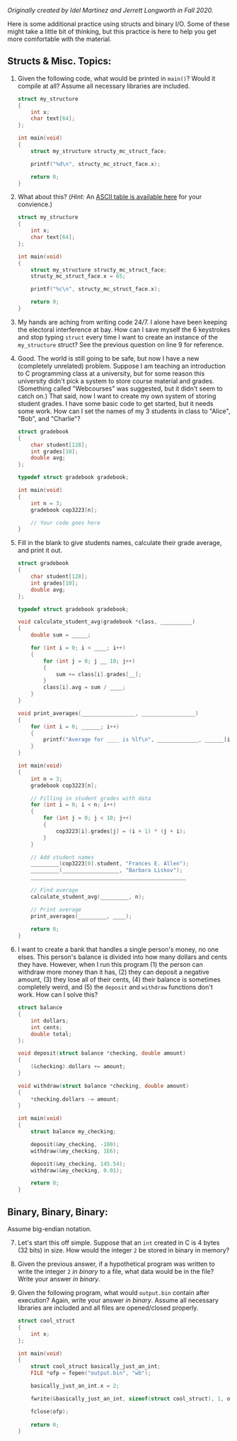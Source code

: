 *Originally created by Idel Martinez and Jerrett Longworth in Fall 2020.*

Here is some additional practice using structs and binary I/O. Some of these might take a little bit of thinking, but this practice is here to help you get more comfortable with the material.


## Structs & Misc. Topics:

1. Given the following code, what would be printed in `main()`? Would it compile at all? Assume all necessary libraries are included.

	``` c
	struct my_structure
	{
		int x;
		char text[64];
	};

	int main(void)
	{
		struct my_structure structy_mc_struct_face;

		printf("%d\n", structy_mc_struct_face.x);

		return 0;
	}
	```

2. What about this? (*Hint:* An [ASCII table is available here](http://www.asciitable.com/) for your convience.)

	``` c lineNumber
	struct my_structure
	{
		int x;
		char text[64];
	};

	int main(void)
	{
		struct my_structure structy_mc_struct_face;
		structy_mc_struct_face.x = 65;

		printf("%c\n", structy_mc_struct_face.x);

		return 0;
	}
	```

3. My hands are aching from writing code 24/7. I alone have been keeping the electoral interference at bay. How can I save myself the 6 keystrokes and stop typing `struct` every time I want to create an instance of the `my_structure` struct? See the previous question on line 9 for reference.


4. Good. The world is still going to be safe, but now I have a new (completely unrelated) problem. Suppose I am teaching an introduction to C programming class at a university, but for some reason this university didn't pick a system to store course material and grades. (Something called "Webcourses" was suggested, but it didn't seem to catch on.) That said, now I want to create my own system of storing student grades. I have some basic code to get started, but it needs some work. How can I set the names of my 3 students in class to "Alice", "Bob", and "Charlie"?

	``` c
	struct gradebook
	{
		char student[128];
		int grades[10];
		double avg;
	};

	typedef struct gradebook gradebook;

	int main(void)
	{
		int n = 3;
		gradebook cop3223[n];

		// Your code goes here
	}
	```

5. Fill in the blank to give students names, calculate their grade average, and print it out.

	``` c
	struct gradebook
	{
		char student[128];
		int grades[10];
		double avg;
	};

	typedef struct gradebook gradebook;

	void calculate_student_avg(gradebook *class, __________)
	{
		double sum = _____;
	
		for (int i = 0; i < ____; i++)
		{
			for (int j = 0; j __ 10; j++)
			{
				sum += class[i].grades[__];
			}
			class[i].avg = sum / ____;
		}
	}

	void print_averages(_________________, _________________)
	{
		for (int i = 0; ______; i++)
		{
			printf("Average for ____ is %lf\n", _____________, ______[i].avg);
		}
	}

	int main(void)
	{
		int n = 3;
		gradebook cop3223[n];

		// Filling in student grades with data
		for (int i = 0; i < n; i++)
		{
			for (int j = 0; j < 10; j++)
			{
				cop3223[i].grades[j] = (i + 1) * (j + i);
			}
		}

		// Add student names
		_________(cop3223[0].student, "Frances E. Allen");
		_________(__________________, "Barbara Liskov");
		_________________________________________________
		
		// Find average
		calculate_student_avg(_________, n);

		// Print average
		print_averages(_________, ____);
		
		return 0;
	}
	```

6. I want to create a bank that handles a single person's money, no one elses. This person's balance is divided into how many dollars and cents they have. However, when I run this program (1) the person can withdraw more money than it has, (2) they can deposit a negative amount, (3) they lose all of their cents, (4) their balance is sometimes completely weird, and (5) the `deposit` and `withdraw` functions don't work. How can I solve this?

	``` c
	struct balance
	{
		int dollars;
		int cents;
		double total;
	};

	void deposit(struct balance *checking, double amount)
	{
		(&checking).dollars += amount;
	}

	void withdraw(struct balance *checking, double amount)
	{
		*checking.dollars -= amount;
	}
	
	int main(void)
	{
		struct balance my_checking;

		deposit(&my_checking, -100);
		withdraw(&my_checking, 1E6);

		deposit(&my_checking, 145.54);
		withdraw(&my_checking, 0.01);

		return 0;
	}
	```


## Binary, Binary, Binary:
Assume big-endian notation.

7. Let's start this off simple. Suppose that an `int` created in C is 4 bytes (32 bits) in size. How would the integer `2` be stored in binary in memory?


8. Given the previous answer, if a hypothetical program was written to write the integer `2` *in binary* to a file, what data would be in the file? Write your answer *in binary*.


9. Given the following program, what would `output.bin` contain after execution? Again, write your answer *in binary*. Assume all necessary libraries are included and all files are opened/closed properly.

	``` c
	struct cool_struct
	{
		int x;
	};

	int main(void)
	{
		struct cool_struct basically_just_an_int;
		FILE *ofp = fopen("output.bin", "wb");

		basically_just_an_int.x = 2;

		fwrite(&basically_just_an_int, sizeof(struct cool_struct), 1, ofp);

		fclose(ofp);
		
		return 0;
	}
	```

